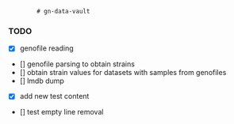             # gn-data-vault
### TODO
- [x] genofile reading
- [] genofile parsing to obtain strains
- [] obtain strain values for datasets with samples from genofiles
- []  lmdb dump
- [x] add new test content
- [] test empty line removal